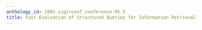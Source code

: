 ```yaml
---
anthology_id: 1995.sigirconf_conference-95.5
title: Fast Evaluation of Structured Queries for Information Retrieval
---
```

